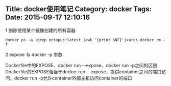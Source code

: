 Title: docker使用笔记
Category: docker 
Tags: 
Date: 2015-09-17 12:10:16
---


1 删除使用某个镜像创建的所有容器

~~~
docker ps -a |grep octopus:latest |awk '{print $NF}'|xargs docker rm -f
~~~

2 expose 与 docker -p 参数

Dockerfile中的EXPOSE、docker run --expose、docker run -p之间的区别
Dockerfile的EXPOSE相当于docker run --expose，提供container之间的端口访问。docker run -p允许container外部主机访问container的端口
